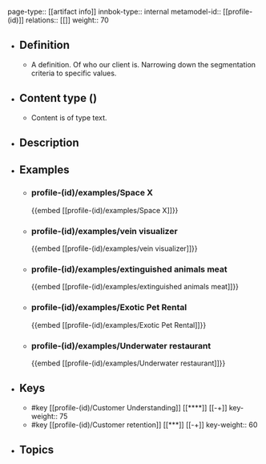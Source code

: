 page-type:: [[artifact info]]
innbok-type:: internal
metamodel-id:: [[profile-(id)]]
relations:: [[]]
weight:: 70

- ## Definition
  - A definition. Of who our client is. Narrowing down the segmentation criteria to specific values.
- ## Content type ()
  - Content is of type text.
  
- ## Description
- ## Examples
  - ### profile-(id)/examples/Space X
    {{embed [[profile-(id)/examples/Space X]]}}
  - ### profile-(id)/examples/vein visualizer
    {{embed [[profile-(id)/examples/vein visualizer]]}}
  - ### profile-(id)/examples/extinguished animals meat
    {{embed [[profile-(id)/examples/extinguished animals meat]]}}
  - ### profile-(id)/examples/Exotic Pet Rental
    {{embed [[profile-(id)/examples/Exotic Pet Rental]]}}
  - ### profile-(id)/examples/Underwater restaurant
    {{embed [[profile-(id)/examples/Underwater restaurant]]}}
  
- ## Keys
  - #key [[profile-(id)/Customer Understanding]] [[****]] [[-+]]
    key-weight:: 75
  - #key [[profile-(id)/Customer retention]] [[***]] [[-+]]
    key-weight:: 60
- ## Topics
  

